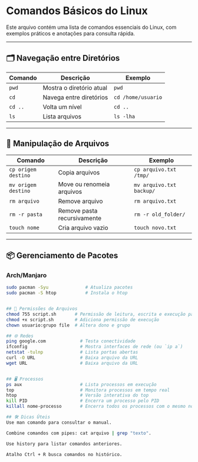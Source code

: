 # Comandos Básicos do Linux

Este arquivo contém uma lista de comandos essenciais do Linux, com exemplos práticos e anotações para consulta rápida.

---

## 🗂 Navegação entre Diretórios
| Comando         | Descrição                        | Exemplo                     |
|-----------------|----------------------------------|-----------------------------|
| `pwd`          | Mostra o diretório atual         | `pwd`                      |
| `cd`           | Navega entre diretórios          | `cd /home/usuario`         |
| `cd ..`        | Volta um nível                   | `cd ..`                    |
| `ls`           | Lista arquivos                   | `ls -lha`                  |

---

## 📄 Manipulação de Arquivos
| Comando              | Descrição                             | Exemplo                    |
|----------------------|---------------------------------------|----------------------------|
| `cp origem destino`  | Copia arquivos                        | `cp arquivo.txt /tmp/`    |
| `mv origem destino`  | Move ou renomeia arquivos             | `mv arquivo.txt backup/`  |
| `rm arquivo`         | Remove arquivo                       | `rm arquivo.txt`          |
| `rm -r pasta`        | Remove pasta recursivamente           | `rm -r old_folder/`       |
| `touch nome`         | Cria arquivo vazio                   | `touch novo.txt`          |

---

## 📦 Gerenciamento de Pacotes
### Arch/Manjaro
```bash
sudo pacman -Syu              # Atualiza pacotes
sudo pacman -S htop           # Instala o htop


## 🔑 Permissões de Arquivos
chmod 755 script.sh       # Permissão de leitura, escrita e execução para o dono
chmod +x script.sh        # Adiciona permissão de execução
chown usuario:grupo file  # Altera dono e grupo

## 🌐 Redes
ping google.com             # Testa conectividade
ifconfig                    # Mostra interfaces de rede (ou `ip a`)
netstat -tulnp              # Lista portas abertas
curl -O URL                 # Baixa arquivo da URL
wget URL                    # Baixa arquivo da URL


## 🖥️ Processos
ps aux                      # Lista processos em execução
top                         # Monitora processos em tempo real
htop                        # Versão interativa do top
kill PID                    # Encerra um processo pelo PID
killall nome-processo       # Encerra todos os processos com o mesmo nome

## 🛠️ Dicas Úteis
Use man comando para consultar o manual.

Combine comandos com pipes: cat arquivo | grep "texto".

Use history para listar comandos anteriores.

Atalho Ctrl + R busca comandos no histórico.
